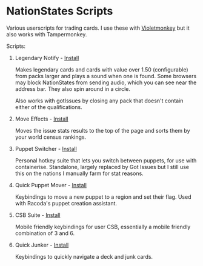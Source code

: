 # NationStates Scripts
Various userscripts for trading cards. I use these with [Violetmonkey](https://addons.mozilla.org/en-US/firefox/addon/violentmonkey/) but it also works with Tampermonkey.

Scripts:
1. Legendary Notify - [Install](https://github.com/Kractero/userscripts/raw/main/legendaryNotify.user.js)

   Makes legendary cards and cards with value over 1.50 (configurable) from packs larger and plays a sound when one is found. Some browsers may block NationStates from sending audio, which you can see near the address bar. They also spin around in a circle.

   Also works with gotIssues by closing any pack that doesn't contain either of the qualifications.
   
2. Move Effects - [Install](https://github.com/Kractero/userscripts/raw/main/moveEffects.user.js)

   Moves the issue stats results to the top of the page and sorts them by your world census rankings.

3. Puppet Switcher - [Install](https://github.com/Kractero/userscripts/raw/main/puppetSwitcher.user.js)

   Personal hotkey suite that lets you switch between puppets, for use with containerise. Standalone, largely replaced by Got Issues but I still use this on the nations I manually farm for stat reasons.

4. Quick Puppet Mover - [Install](https://github.com/Kractero/userscripts/raw/main/quickPuppetMover.user.js)

   Keybindings to move a new puppet to a region and set their flag. Used with Racoda's puppet creation assistant.

5. CSB Suite - [Install](https://github.com/Kractero/userscripts/raw/main/csb.user.js)

   Mobile friendly keybindings for user CSB, essentially a mobile friendly combination of 3 and 6.

6. Quick Junker - [Install](https://github.com/Kractero/userscripts/raw/main/quickJunker.user.js)
   
   Keybindings to quickly navigate a deck and junk cards.